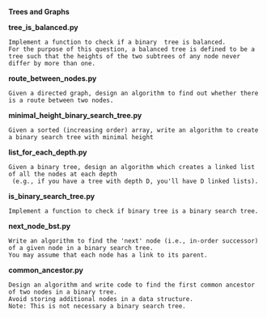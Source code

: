 
**Trees and Graphs**


**tree_is_balanced.py**

    Implement a function to check if a binary  tree is balanced.
    For the purpose of this question, a balanced tree is defined to be a tree such that the heights of the two subtrees of any node never differ by more than one.


**route_between_nodes.py**

    Given a directed graph, design an algorithm to find out whether there is a route between two nodes.


**minimal_height_binary_search_tree.py**

    Given a sorted (increasing order) array, write an algorithm to create a binary search tree with minimal height


**list_for_each_depth.py**

    Given a binary tree, design an algorithm which creates a linked list of all the nodes at each depth
     (e.g., if you have a tree with depth D, you'll have D linked lists).


**is_binary_search_tree.py**

    Implement a function to check if binary tree is a binary search tree.


**next_node_bst.py**

    Write an algorithm to find the 'next' node (i.e., in-order successor) of a given node in a binary search tree.
    You may assume that each node has a link to its parent.


**common_ancestor.py**

    Design an algorithm and write code to find the first common ancestor of two nodes in a binary tree.
    Avoid storing additional nodes in a data structure.
    Note: This is not necessary a binary search tree.
